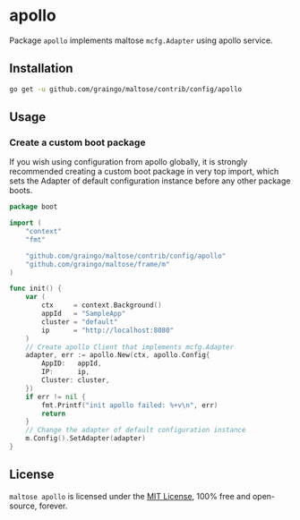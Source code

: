# apollo

Package `apollo` implements maltose `mcfg.Adapter` using apollo service.

## Installation

```bash
go get -u github.com/graingo/maltose/contrib/config/apollo
```

## Usage

### Create a custom boot package

If you wish using configuration from apollo globally,
it is strongly recommended creating a custom boot package in very top import,
which sets the Adapter of default configuration instance before any other package boots.

```go
package boot

import (
	"context"
	"fmt"

	"github.com/graingo/maltose/contrib/config/apollo"
	"github.com/graingo/maltose/frame/m"
)

func init() {
	var (
		ctx     = context.Background()
		appId   = "SampleApp"
		cluster = "default"
		ip      = "http://localhost:8080"
	)
	// Create apollo Client that implements mcfg.Adapter
	adapter, err := apollo.New(ctx, apollo.Config{
		AppID:   appId,
		IP:      ip,
		Cluster: cluster,
	})
	if err != nil {
		fmt.Printf("init apollo failed: %+v\n", err)
		return
	}
	// Change the adapter of default configuration instance
	m.Config().SetAdapter(adapter)
}
```

## License

`maltose apollo` is licensed under the [MIT License](../../../LICENSE), 100% free and open-source, forever.
